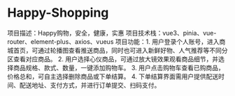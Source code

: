 # Happy-Shopping
项目描述：Happy购物，安全，健康，实惠
项目技术栈：vue3、pinia、vue-router、element-plus、axios、vueus
项目功能：1. 用户登录个人账号，进入商城首页，可通过轮播图查看推送商品，同时也可进入新鲜好物、人气推荐等不同分区查看对应商品。
         2. 用户选择心仪商品，可通过放大镜效果观看商品细节，并选择商品规格、款式、数量，一键添加购物车。 
         3. 用户点击购物车查看已购商品，价格总和，可自主选择删除商品或下单结算。
         4. 下单结算界面需用户提供配送时间、配送地址、支付方式，并进行订单提交、扫码支付。
         
